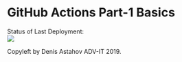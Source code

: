 # GitHub Actions Part-1 Basics


Status of Last Deployment:<br>
<img src="https://github.com/adv-it/github-actions-part1-basics/workflows/My-GitHubActions-Basics/badge.svg?branch=master"><br>


Copyleft by Denis Astahov ADV-IT 2019.
